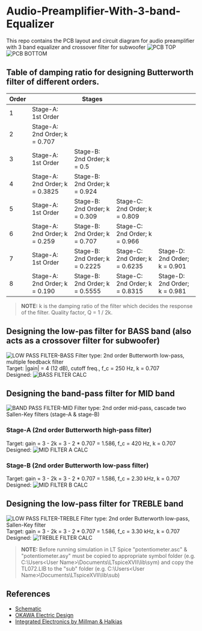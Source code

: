 # Audio-Preamplifier-With-3-band-Equalizer
This repo contains the PCB layout and circuit diagram for audio preamplifier with 3 band equalizer and crossover filter for subwoofer
![PCB TOP](./image/pcb-top.png)
![PCB BOTTOM](./image/pcb-bottom.png)

## Table of damping ratio for designing Butterworth filter of different orders.
|Order||Stages|||
|-----|------|------|-----|-----|
|1|Stage-A: <br/>1st Order||||
|2|Stage-A: <br/>2nd Order; k = 0.707||||
|3|Stage-A: <br/>1st Order|Stage-B: <br/>2nd Order; k = 0.5|||
|4|Stage-A: <br/>2nd Order; k = 0.3825|Stage-B: <br/>2nd Order; k = 0.924|||
|5|Stage-A: <br/>1st Order|Stage-B: <br/>2nd Order; k = 0.309|Stage-C: <br/>2nd Order; k = 0.809||
|6|Stage-A: <br/>2nd Order; k = 0.259|Stage-B: <br/>2nd Order; k = 0.707|Stage-C: <br/>2nd Order; k = 0.966||
|7|Stage-A: <br/>1st Order|Stage-B: <br/>2nd Order; k = 0.2225|Stage-C: <br/>2nd Order; k = 0.6235|Stage-D: <br/>2nd Order; k = 0.901|
|8|Stage-A: <br/>2nd Order; k = 0.190|Stage-B: <br/>2nd Order; k = 0.5555|Stage-C: <br/>2nd Order; k = 0.8315|Stage-D: <br/>2nd Order; k = 0.981|
>**NOTE:** k is the damping ratio of the filter which decides the response of the filter. Quality factor, Q = 1 / 2k.

## Designing the low-pas filter for BASS band (also acts as a crossover filter for subwoofer)
![LOW PASS FILTER-BASS](./image/lpf-bass.png)
Filter type: 2nd order Butterworth low-pass, multiple feedback filter <br/>
Target: |gain| = 4 (12 dB), cutoff freq., f_c = 250 Hz, k = 0.707 <br/>
Designed:
![BASS FILTER CALC](./image/bass-filter-calc.png)

## Designing the band-pass filter for MID band
![BAND PASS FILTER-MID](./image/bpf-mid.png)
Filter type: 2nd order mid-pass, cascade two Sallen-Key filters (stage-A & stage-B) <br/>
### Stage-A (2nd order Butterworth high-pass filter)
Target: gain = 3 - 2k = 3 - 2 * 0.707 = 1.586, f_c = 420 Hz, k = 0.707 <br/>
Designed:
![MID FILTER A CALC](./image/mid-filter-a-calc.png)

### Stage-B (2nd order Butterworth low-pass filter)
Target: gain = 3 - 2k = 3 - 2 * 0.707 = 1.586, f_c = 2.30 kHz, k = 0.707 <br/>
Designed:
![MID FILTER B CALC](./image/mid-filter-b-calc.png)

## Designing the low-pass filter for TREBLE band
![LOW PASS FILTER-TREBLE](./image/hpf-treble.png)
Filter type: 2nd order Butterworth low-pass, Sallen-Key filter <br/>
Target: gain = 3 - 2k = 3 - 2 * 0.707 = 1.586, f_c = 3.30 kHz, k = 0.707 <br/>
Designed:
![TREBLE FILTER CALC](./image/treble-filter-calc.png)
>**NOTE:** Before running simulation in LT Spice "potentiometer.asc" & "potentiometer.asy" must be copied to appropriate symbol folder (e.g. C:\Users\<User Name>\Documents\LTspiceXVII\lib\sym) and copy the TL072.LIB to the "sub" folder (e.g. C:\Users\<User Name>\Documents\LTspiceXVII\lib\sub)
## References
- [Schematic](./Schematic/Schematic-Basic.pdf)
- [OKAWA Electric Design](http://sim.okawa-denshi.jp/en/Fkeisan.htm)
- [Integrated Electronics by Millman & Halkias](https://books.google.co.in/books/about/Integrated_Electronics.html?id=Qta8v9hJBMAC)
